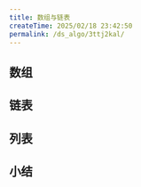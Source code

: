 ```yaml
---
title: 数组与链表
createTime: 2025/02/18 23:42:50
permalink: /ds_algo/3ttj2kal/
---
```


## 数组


## 链表


## 列表


## 小结